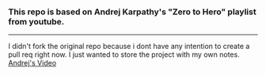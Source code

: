 ### This repo is based on Andrej Karpathy's "Zero to Hero" playlist from youtube. 
---
I didn't fork the original repo because i dont have any intention to create a pull req right now. I just wanted to store the project with my own notes.</br>
[Andrej's Video](https://www.youtube.com/watch?v=PaCmpygFfXo&list=PLAqhIrjkxbuWI23v9cThsA9GvCAUhRvKZ&index=3)
